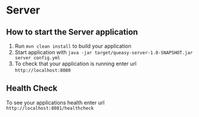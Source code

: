 # Server

How to start the Server application
---

1. Run `mvn clean install` to build your application
1. Start application with `java -jar target/queasy-server-1.0-SNAPSHOT.jar server config.yml`
1. To check that your application is running enter url `http://localhost:8080`

Health Check
---

To see your applications health enter url `http://localhost:8081/healthcheck`
